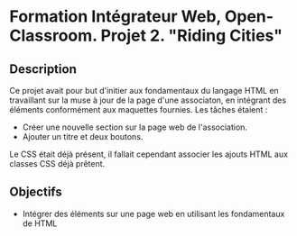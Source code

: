 # Formation Intégrateur Web, Open-Classroom. Projet 2. "Riding Cities"

## Description 

Ce projet avait pour but d'initier aux fondamentaux du langage HTML en travaillant sur la muse à jour de la page d'une associaton, en intégrant des éléments conformément aux maquettes fournies.
Les tâches étaient : 

* Créer une nouvelle section sur la page web de l'association.
* Ajouter un titre et deux boutons.

 Le CSS était déjà présent, il fallait cependant associer les ajouts HTML aux classes CSS déjà prêtent.
 

## Objectifs 

* Intégrer des éléments sur une page web en utilisant les fondamentaux de HTML
